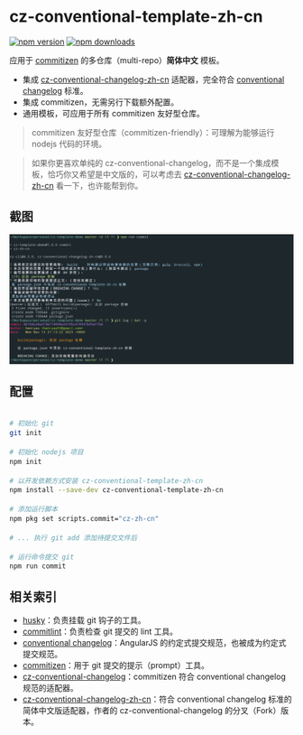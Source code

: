 # cz-conventional-template-zh-cn

[![npm version](https://img.shields.io/npm/v/cz-conventional-template-zh-cn.svg?style=flat-square)](https://www.npmjs.org/package/cz-conventional-template-zh-cn)
[![npm downloads](https://img.shields.io/npm/dt/cz-conventional-template-zh-cn)](http://npm-stat.com/charts.html?package=cz-conventional-template-zh-cn&from=2023-11-01)

应用于 [commitizen](https://github.com/commitizen/cz-cli) 的多仓库（multi-repo）**简体中文** 模板。

- 集成 [cz-conventional-changelog-zh-cn](https://github.com/henryau53/cz-conventional-changelog-zh-cn) 适配器，完全符合 [conventional changelog](https://github.com/conventional-changelog/conventional-changelog) 标准。
- 集成 commitizen，无需另行下载额外配置。
- 通用模板，可应用于所有 commitizen 友好型仓库。

> commitizen 友好型仓库（commitizen-friendly）：可理解为能够运行 nodejs 代码的环境。

> 如果你更喜欢单纯的 cz-conventional-changelog，而不是一个集成模板，恰巧你又希望是中文版的，可以考虑去 [cz-conventional-changelog-zh-cn](https://github.com/henryau53/cz-conventional-changelog-zh-cn) 看一下，也许能帮到你。

## 截图

![截图](./meta/screenshots/s.png)

## 配置

```bash

# 初始化 git
git init

# 初始化 nodejs 项目
npm init

# 以开发依赖方式安装 cz-conventional-template-zh-cn
npm install --save-dev cz-conventional-template-zh-cn

# 添加运行脚本
npm pkg set scripts.commit="cz-zh-cn"

# ... 执行 git add 添加待提交文件后

# 运行命令提交 git
npm run commit

```

## 相关索引

- [husky](https://github.com/typicode/husky)：负责挂载 git 钩子的工具。
- [commitlint](https://github.com/conventional-changelog/commitlint)：负责检查 git 提交的 lint 工具。
- [conventional changelog](https://github.com/conventional-changelog/conventional-changelog)：AngularJS 的约定式提交规范，也被成为约定式提交规范。
- [commitizen](https://github.com/commitizen/cz-cli)：用于 git 提交的提示（prompt）工具。
- [cz-conventional-changelog](https://github.com/commitizen/cz-conventional-changelog)：commitizen 符合 conventional changelog 规范的适配器。
- [cz-conventional-changelog-zh-cn](https://github.com/henryau53/cz-conventional-changelog-zh-cn)：符合 conventional changelog 标准的简体中文版适配器，作者的 cz-conventional-changelog 的分叉（Fork）版本。
